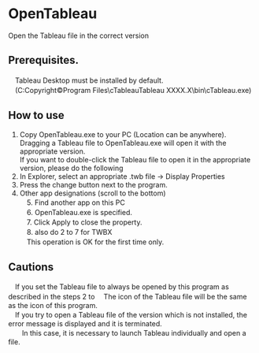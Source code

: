 # OpenTableau
  Open the Tableau file in the correct version
 
## Prerequisites.
　Tableau Desktop must be installed by default.  
　(C:Copyright©Program Files\cTableauTableau XXXX.X\bin\cTableau.exe)  

## How to use
  1. Copy OpenTableau.exe to your PC (Location can be anywhere).  
      Dragging a Tableau file to OpenTableau.exe will open it with the appropriate version.  
      If you want to double-click the Tableau file to open it in the appropriate version, please do the following  
  2. In Explorer, select an appropriate .twb file → Display Properties  
  3. Press the change button next to the program.  
  4. Other app designations (scroll to the bottom)  
　5. Find another app on this PC  
　6. OpenTableau.exe is specified.  
　7. Click Apply to close the property.  
　8. also do 2 to 7 for TWBX  
　This operation is OK for the first time only.  

## Cautions
　If you set the Tableau file to always be opened by this program as described in the steps 2 to
　The icon of the Tableau file will be the same as the icon of this program.  
　If you try to open a Tableau file of the version which is not installed, the error message is displayed and it is terminated.  
　　In this case, it is necessary to launch Tableau individually and open a file.  
